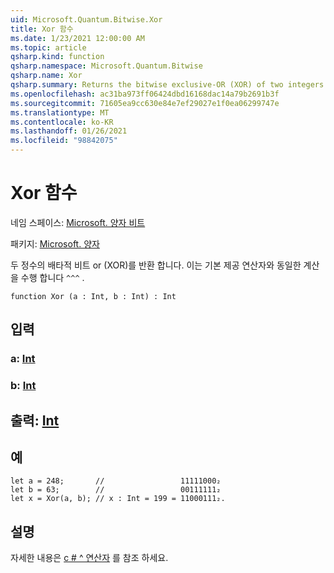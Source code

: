 ```yaml
---
uid: Microsoft.Quantum.Bitwise.Xor
title: Xor 함수
ms.date: 1/23/2021 12:00:00 AM
ms.topic: article
qsharp.kind: function
qsharp.namespace: Microsoft.Quantum.Bitwise
qsharp.name: Xor
qsharp.summary: Returns the bitwise exclusive-OR (XOR) of two integers. This performs the same computation as the built-in `^^^` operator.
ms.openlocfilehash: ac31ba973ff06424dbd16168dac14a79b2691b3f
ms.sourcegitcommit: 71605ea9cc630e84e7ef29027e1f0ea06299747e
ms.translationtype: MT
ms.contentlocale: ko-KR
ms.lasthandoff: 01/26/2021
ms.locfileid: "98842075"
---
```

# <a name="xor-function"></a>Xor 함수

네임 스페이스: [Microsoft. 양자 비트](xref:Microsoft.Quantum.Bitwise)

패키지: [Microsoft. 양자](https://nuget.org/packages/Microsoft.Quantum.QSharp.Core)


두 정수의 배타적 비트 or (XOR)를 반환 합니다.
이는 기본 제공 연산자와 동일한 계산을 수행 합니다 `^^^` .

```qsharp
function Xor (a : Int, b : Int) : Int
```


## <a name="input"></a>입력

### <a name="a--int"></a>a: [Int](xref:microsoft.quantum.lang-ref.int)




### <a name="b--int"></a>b: [Int](xref:microsoft.quantum.lang-ref.int)





## <a name="output--int"></a>출력: [Int](xref:microsoft.quantum.lang-ref.int)



## <a name="example"></a>예

```qsharp
let a = 248;       //                 11111000₂
let b = 63;        //                 00111111₂
let x = Xor(a, b); // x : Int = 199 = 11000111₂.
```

## <a name="remarks"></a>설명

자세한 내용은 [c # ^ 연산자](https://docs.microsoft.com/dotnet/csharp/language-reference/operators/xor-operator) 를 참조 하세요.
